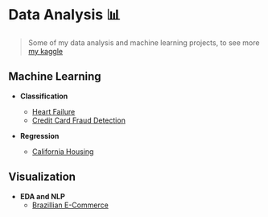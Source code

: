 # Data Analysis :bar_chart:
> Some of my data analysis and machine learning projects, to see more [my kaggle](https://www.kaggle.com/fabrciomacena)
## Machine Learning
- **Classification**
  - [Heart Failure](https://github.com/FabricioMacena/Data_Analysis/blob/main/Heart%20Failure/doc_HeartFailure.md)
  - [Credit Card Fraud Detection](https://github.com/FabricioMacena/Data_Analysis/blob/main/Credit%20Card%20Fraud/credit_card_fraud.md)

- **Regression**
  - [California Housing](https://github.com/FabricioMacena/Data_Analysis/blob/main/California%20Housing/doc_CaliforniaHousing.md)

## Visualization
- **EDA and NLP**
  - [Brazillian E-Commerce](https://github.com/FabricioMacena/Data_Analysis/blob/main/Brazillian%20E-Commerce%20by%20Olist/doc_brazillian_ecommerce.md)
